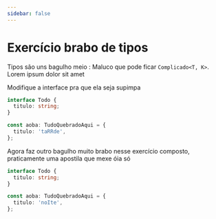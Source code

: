 ```yaml
---
sidebar: false
---
```


# Exercício brabo de tipos

Tipos são uns bagulho meio : Maluco que pode ficar `Complicado<T, K>`. Lorem ipsum dolor sit amet

Modifique a interface pra que ela seja supimpa

```typescript
interface Todo {
  titulo: string;
}

const aoba: TudoQuebradoAqui = {
  titulo: 'taRRde',
};
```

Agora faz outro bagulho muito brabo nesse exercício composto, praticamente uma apostila que mexe óia só

```typescript
interface Todo {
  titulo: string;
}

const aoba: TudoQuebradoAqui = {
  titulo: 'noIte',
};
```
